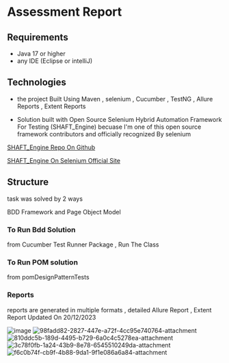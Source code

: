 # Assessment Report

## Requirements
- Java 17 or higher
- any IDE (Eclipse or intelliJ)

## Technologies
- the project Built Using Maven , selenium , Cucumber , TestNG , Allure Reports , Extent Reports

- Solution built with Open Source Selenium Hybrid Automation Framework For Testing (SHAFT_Engine) becuase I'm one of this open source framework contributors and officially recognized By selenium

[SHAFT_Engine Repo On Github](https://github.com/ShaftHQ/SHAFT_ENGINE)

[SHAFT_Engine On Selenium Official Site](https://www.selenium.dev/ecosystem/)

## Structure

task was solved by 2 ways

BDD Framework and Page Object Model 


### To Run Bdd Solution 

from Cucumber Test Runner Package  , Run The Class 

### To Run POM solution 
from pomDesignPatternTests

### Reports 
 reports are generated in multiple formats , detailed Allure Report , Extent Report 
Updated On 20/12/2023

![image](https://github.com/zanoon2020/AssessmentTask/assets/65794900/040a9acc-1c23-4f04-875a-e26f73c59e53)
![98fadd82-2827-447e-a72f-4cc95e740764-attachment](https://github.com/zanoon2020/AssessmentTask/assets/65794900/dd75058c-d3ca-4bb4-a602-9324fb099a77)
![810ddc5b-189d-4495-b729-6a0c4c5278ea-attachment](https://github.com/zanoon2020/AssessmentTask/assets/65794900/5965d7e6-d649-4fb1-b088-4127ce3eaf42)
![3c78f0fb-1a24-43b9-8e78-6545510249da-attachment](https://github.com/zanoon2020/AssessmentTask/assets/65794900/0924294e-812f-41af-9b88-d395427c7282)
![f6c0b74f-cb9f-4b88-9da1-9f1e086a6a84-attachment](https://github.com/zanoon2020/AssessmentTask/assets/65794900/d1cc7399-7c02-41cd-8126-83a907dea679)







